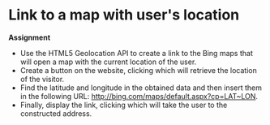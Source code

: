 # Link to a map with user's location

**Assignment**

+ Use the HTML5 Geolocation API to create a link to the Bing maps that will open a map with the current location of the user.
+ Create a button on the website, clicking which will retrieve the location of the visitor.
+ Find the latitude and longitude in the obtained data and then insert them in the following URL: http://bing.com/maps/default.aspx?cp=LAT~LON.
+ Finally, display the link, clicking which will take the user to the constructed address.